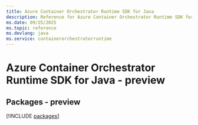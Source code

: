 ```yaml
---
title: Azure Container Orchestrator Runtime SDK for Java
description: Reference for Azure Container Orchestrator Runtime SDK for Java
ms.date: 09/25/2025
ms.topic: reference
ms.devlang: java
ms.service: containerorchestratorruntime
---
```

# Azure Container Orchestrator Runtime SDK for Java - preview
## Packages - preview
[!INCLUDE [packages](container-orchestrator-runtime-index.md)]